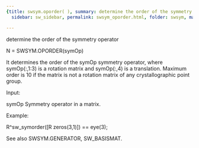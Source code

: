```yaml
---
{title: swsym.oporder( ), summary: determine the order of the symmetry operator, keywords: sample,
  sidebar: sw_sidebar, permalink: swsym_oporder.html, folder: swsym, mathjax: 'true'}

---
```

determine the order of the symmetry operator
 
N = SWSYM.OPORDER(symOp)
 
It determines the order of the symOp symmetry operator, where
symOp(:,1:3) is a rotation matrix and symOp(:,4) is a translation.
Maximum order is 10 if the matrix is not a rotation matrix of any
crystallographic point group.
 
Input:
 
symOp 	Symmetry operator in a matrix.
 
Example:
 
R^sw_symorder([R zeros(3,1)]) == eye(3);
 
See also SWSYM.GENERATOR, SW_BASISMAT.
 
